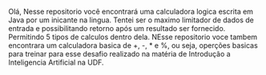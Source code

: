 Olá,
Nesse repositorio você encontrará uma calculadora logica escrita em Java por um inicante na lingua.
Tentei ser o maximo limitador de dados de entrada e possibilitando retorno após um resultado ser fornecido.
Permitindo 5 tipos de calculos dentro dela.
NEsse repositorio voce tambem encontrara um calculadora basica de +, -, * e %, ou seja, operções basicas para treinar para esse desafio realizado na matéria de Introdução a Inteligencia Artificial na UDF.
